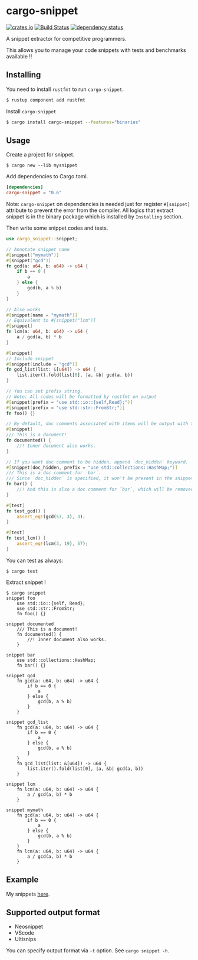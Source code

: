 # cargo-snippet

[![crates.io](https://img.shields.io/crates/v/cargo-snippet.svg)](https://crates.io/crates/cargo-snippet)
[![Build Status](https://travis-ci.org/hatoo/cargo-snippet.svg?branch=master)](https://travis-ci.org/hatoo/cargo-snippet)
[![dependency status](https://deps.rs/repo/github/hatoo/cargo-snippet/status.svg)](https://deps.rs/repo/github/hatoo/cargo-snippet)

A snippet extractor for competitive programmers.

This allows you to manage your code snippets with tests and benchmarks available !!

## Installing

You need to install `rustfmt` to run `cargo-snippet`.

```bash
$ rustup component add rustfmt
```

Install `cargo-snippet`

```bash
$ cargo install cargo-snippet --features="binaries"
```

## Usage

Create a project for snippet.

```
$ cargo new --lib mysnippet
```

Add dependencies to Cargo.toml.

```toml
[dependencies]
cargo-snippet = "0.6"
```

Note: `cargo-snippet` on dependencies is needed just for register `#[snippet]` attribute to prevent the error from the compiler.
All logics that extract snippet is in the binary package which is installed by `Installing` section.

Then write some snippet codes and tests.

```rust
use cargo_snippet::snippet;

// Annotate snippet name
#[snippet("mymath")]
#[snippet("gcd")]
fn gcd(a: u64, b: u64) -> u64 {
    if b == 0 {
        a
    } else {
        gcd(b, a % b)
    }
}

// Also works
#[snippet(name = "mymath")]
// Equivalent to #[snippet("lcm")]
#[snippet]
fn lcm(a: u64, b: u64) -> u64 {
    a / gcd(a, b) * b
}

#[snippet]
// Include snippet
#[snippet(include = "gcd")]
fn gcd_list(list: &[u64]) -> u64 {
    list.iter().fold(list[0], |a, &b| gcd(a, b))
}

// You can set prefix string.
// Note: All codes will be formatted by rustfmt on output
#[snippet(prefix = "use std::io::{self,Read};")]
#[snippet(prefix = "use std::str::FromStr;")]
fn foo() {}

// By default, doc comments associated with items will be output with the snippet.
#[snippet]
/// This is a document!
fn documented() {
    //! Inner document also works.
}

// If you want doc comment to be hidden, append `doc_hidden` keyword.
#[snippet(doc_hidden, prefix = "use std::collections::HashMap;")]
/// This is a doc comment for `bar`.
/// Since `doc_hidden` is specified, it won't be present in the snippet.
fn bar() {
    //! And this is also a doc comment for `bar`, which will be removed.
}

#[test]
fn test_gcd() {
    assert_eq!(gcd(57, 3), 3);
}

#[test]
fn test_lcm() {
    assert_eq!(lcm(3, 19), 57);
}
```

You can test as always:

```
$ cargo test
```

Extract snippet !

```
$ cargo snippet
snippet foo
    use std::io::{self, Read};
    use std::str::FromStr;
    fn foo() {}

snippet documented
    /// This is a document!
    fn documented() {
        //! Inner document also works.
    }

snippet bar
    use std::collections::HashMap;
    fn bar() {}

snippet gcd
    fn gcd(a: u64, b: u64) -> u64 {
        if b == 0 {
            a
        } else {
            gcd(b, a % b)
        }
    }

snippet gcd_list
    fn gcd(a: u64, b: u64) -> u64 {
        if b == 0 {
            a
        } else {
            gcd(b, a % b)
        }
    }
    fn gcd_list(list: &[u64]) -> u64 {
        list.iter().fold(list[0], |a, &b| gcd(a, b))
    }

snippet lcm
    fn lcm(a: u64, b: u64) -> u64 {
        a / gcd(a, b) * b
    }

snippet mymath
    fn gcd(a: u64, b: u64) -> u64 {
        if b == 0 {
            a
        } else {
            gcd(b, a % b)
        }
    }
    fn lcm(a: u64, b: u64) -> u64 {
        a / gcd(a, b) * b
    }

```

## Example

My snippets [here](https://github.com/hatoo/competitive-rust-snippets.git).

## Supported output format

* Neosnippet
* VScode
* Ultisnips

You can specify output format via `-t` option.
See `cargo snippet -h`.
